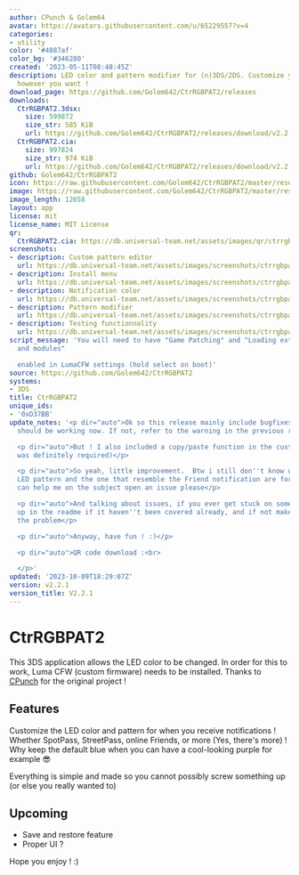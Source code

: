 ```yaml
---
author: CPunch & Golem64
avatar: https://avatars.githubusercontent.com/u/65229557?v=4
categories:
- utility
color: '#4887af'
color_bg: '#346280'
created: '2023-05-11T08:48:45Z'
description: LED color and pattern modifier for (n)3DS/2DS. Customize your notifications
  however you want !
download_page: https://github.com/Golem642/CtrRGBPAT2/releases
downloads:
  CtrRGBPAT2.3dsx:
    size: 599872
    size_str: 585 KiB
    url: https://github.com/Golem642/CtrRGBPAT2/releases/download/v2.2.1/CtrRGBPAT2.3dsx
  CtrRGBPAT2.cia:
    size: 997824
    size_str: 974 KiB
    url: https://github.com/Golem642/CtrRGBPAT2/releases/download/v2.2.1/CtrRGBPAT2.cia
github: Golem642/CtrRGBPAT2
icon: https://raw.githubusercontent.com/Golem642/CtrRGBPAT2/master/resources/icon.png
image: https://raw.githubusercontent.com/Golem642/CtrRGBPAT2/master/resources/banner.png
image_length: 12658
layout: app
license: mit
license_name: MIT License
qr:
  CtrRGBPAT2.cia: https://db.universal-team.net/assets/images/qr/ctrrgbpat2-cia.png
screenshots:
- description: Custom pattern editor
  url: https://db.universal-team.net/assets/images/screenshots/ctrrgbpat2/custom-pattern-editor.png
- description: Install menu
  url: https://db.universal-team.net/assets/images/screenshots/ctrrgbpat2/install-menu.png
- description: Notification color
  url: https://db.universal-team.net/assets/images/screenshots/ctrrgbpat2/notification-color.png
- description: Pattern modifier
  url: https://db.universal-team.net/assets/images/screenshots/ctrrgbpat2/pattern-modifier.png
- description: Testing functionnality
  url: https://db.universal-team.net/assets/images/screenshots/ctrrgbpat2/testing-functionnality.png
script_message: 'You will need to have "Game Patching" and "Loading external FIRMs
  and modules"

  enabled in LumaCFW settings (hold select on boot)'
source: https://github.com/Golem642/CtrRGBPAT2
systems:
- 3DS
title: CtrRGBPAT2
unique_ids:
- '0xD37BB'
update_notes: '<p dir="auto">Ok so this release mainly include bugfixes so everything
  should be working now. If not, refer to the warning in the previous release (V2.2)</p>

  <p dir="auto">But ! I also included a copy/paste function in the custom editor (it
  was definitely required)</p>

  <p dir="auto">So yeah, little improvement.  Btw i still don''t know what the Unknown
  LED pattern and the one that resemble the Friend notification are for, so if anyone
  can help me on the subject open an issue please</p>

  <p dir="auto">And talking about issues, if you ever get stuck on something : look
  up in the readme if it haven''t been covered already, and if not make an issue about
  the problem</p>

  <p dir="auto">Anyway, have fun ! :)</p>

  <p dir="auto">QR code download :<br>

  </p>'
updated: '2023-10-09T18:29:07Z'
version: v2.2.1
version_title: V2.2.1
---
```

# CtrRGBPAT2
This 3DS application allows the LED color to be changed. In order for this to work, Luma CFW (custom firmware) needs to be installed.
Thanks to [CPunch](https://github.com/CPunch/CtrRGBPATTY/) for the original project !

## Features
Customize the LED color and pattern for when you receive notifications ! Whether SpotPass, StreetPass, online Friends, or more (Yes, there's more) ! Why keep the default blue when you can have a cool-looking purple for example 😎

Everything is simple and made so you cannot possibly screw something up (or else you really wanted to)

## Upcoming
- Save and restore feature
- Proper UI ?

Hope you enjoy ! :)